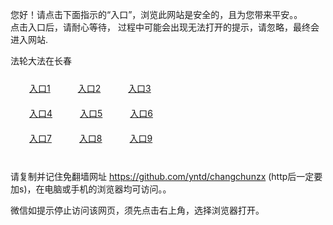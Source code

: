 您好！请点击下面指示的“入口”，浏览此网站是安全的，且为您带来平安。。 <br/>
点击入口后，请耐心等待， 过程中可能会出现无法打开的提示，请忽略，最终会进入网站. </br>

法轮大法在长春<br/>
<div style="padding:10px"><a style="margin:20px" target="_blank" href="https://dx4v7ydmqim8d.cloudfront.net/2Qpsp?ezykxsw" id="ccLink1" rel="nofollow">入口1</a> <a target="_blank" style="margin:20px" href="https://dt6ub13ghvem2.cloudfront.net/2Qpsp?kuittsn" id="ccLink2" rel="nofollow">入口2</a> <a style="margin:20px" target="_blank" href="https://d2ba9r3rmwsrqz.cloudfront.net/2Qpsp?maliilmy" id="ccLink3" rel="nofollow">入口3</a></div>

<div style="padding:10px" ><a style="margin:20px" target="_blank" href="https://dx4v7ydmqim8d.cloudfront.net/2Qpsp?ezykxsw" id="ccLink4" rel="nofollow">入口4</a> <a style="margin:20px" href="https://dt6ub13ghvem2.cloudfront.net/2Qpsp?kuittsn" target="_blank" id="ccLink5" rel="nofollow">入口5</a> <a style="margin:20px" href="https://d2ba9r3rmwsrqz.cloudfront.net/2Qpsp?maliilmy" target="_blank" id="ccLink6" rel="nofollow">入口6</a></div>

<div style="padding:10px"><a style="margin:20px" target="_blank" href="https://dx4v7ydmqim8d.cloudfront.net/2Qpsp?ezykxsw" id="ccLink7" rel="nofollow">入口7</a> <a style="margin:20px" href="https://dt6ub13ghvem2.cloudfront.net/2Qpsp?kuittsn" target="_blank" id="ccLink8" rel="nofollow">入口8</a> <a style="margin:20px" target="_blank" href="https://d2ba9r3rmwsrqz.cloudfront.net/2Qpsp?maliilmy" id="ccLink9" rel="nofollow">入口9</a></div>

<br/>



请复制并记住免翻墙网址 https://github.com/yntd/changchunzx (http后一定要加s)，在电脑或手机的浏览器均可访问。。<br/>

微信如提示停止访问该网页，须先点击右上角，选择浏览器打开。
